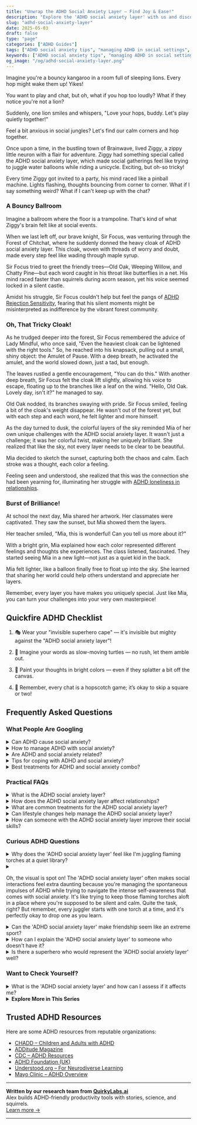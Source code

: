 ```yaml
---
title: "Unwrap the ADHD Social Anxiety Layer – Find Joy & Ease!"
description: "Explore the 'ADHD social anxiety layer' with us and discover cozy corners of understanding. Feel seen and hop along on an uplifting journey to social calm!"
slug: "adhd-social-anxiety-layer"
date: 2025-05-03
draft: false
type: "page"
categories: ["ADHD Guides"]
tags: ["ADHD social anxiety tips", "managing ADHD in social settings", "ADHD adult social strategies", "coping with ADHD social anxiety", "ADHD playful coping techniques", "social anxiety in ADHD adults", "navigating social interactions with ADHD"]
keywords: ["ADHD social anxiety tips", "managing ADHD in social settings", "ADHD adult social strategies", "coping with ADHD social anxiety", "ADHD playful coping techniques", "social anxiety in ADHD adults", "navigating social interactions with ADHD"]
og_image: "/og/adhd-social-anxiety-layer.png"
---
```


Imagine you're a bouncy kangaroo in a room full of sleeping lions. Every hop might wake them up! Yikes!

You want to play and chat, but oh, what if you hop too loudly? What if they notice you're not a lion?

Suddenly, one lion smiles and whispers, "Love your hops, buddy. Let's play quietly together!"

Feel a bit anxious in social jungles? Let's find our calm corners and hop together.

Once upon a time, in the bustling town of Brainwave, lived Ziggy, a zippy little neuron with a flair for adventure. Ziggy had something special called the ADHD social anxiety layer, which made social gatherings feel like trying to juggle water balloons while riding a unicycle. Exciting, but oh-so tricky!

Every time Ziggy got invited to a party, his mind raced like a pinball machine. Lights flashing, thoughts bouncing from corner to corner. What if I say something weird? What if I can't keep up with the chat?

### A Bouncy Ballroom

Imagine a ballroom where the floor is a trampoline. That's kind of what Ziggy's brain felt like at social events.

When we last left off, our brave knight, Sir Focus, was venturing through the Forest of Chitchat, where he suddenly donned the heavy cloak of ADHD social anxiety layer. This cloak, woven with threads of worry and doubt, made every step feel like wading through maple syrup.

Sir Focus tried to greet the friendly trees—Old Oak, Weeping Willow, and Chatty Pine—but each word caught in his throat like butterflies in a net. His mind raced faster than squirrels during acorn season, yet his voice seemed locked in a silent castle.

Amidst his struggle, Sir Focus couldn't help but feel the pangs of [ADHD Rejection Sensitivity](/pages/adhd-rejection-sensitivity/), fearing that his silent moments might be misinterpreted as indifference by the vibrant forest community.

### Oh, That Tricky Cloak!

As he trudged deeper into the forest, Sir Focus remembered the advice of Lady Mindful, who once said, "Even the heaviest cloak can be lightened with the right tools." So, he reached into his knapsack, pulling out a small, shiny object: the Amulet of Pause. With a deep breath, he activated the amulet, and the world slowed down, just a tad, but enough.

The leaves rustled a gentle encouragement, "You can do this." With another deep breath, Sir Focus felt the cloak lift slightly, allowing his voice to escape, floating up to the branches like a leaf on the wind. "Hello, Old Oak. Lovely day, isn't it?" he managed to say.

Old Oak nodded, its branches swaying with pride. Sir Focus smiled, feeling a bit of the cloak's weight disappear. He wasn't out of the forest yet, but with each step and each word, he felt lighter and more himself.

As the day turned to dusk, the colorful layers of the sky reminded Mia of her own unique challenges with the ADHD social anxiety layer. It wasn't just a challenge; it was her colorful twist, making her uniquely brilliant. She realized that like the sky, not every layer needs to be clear to be beautiful.

Mia decided to sketch the sunset, capturing both the chaos and calm. Each stroke was a thought, each color a feeling.

Feeling seen and understood, she realized that this was the connection she had been yearning for, illuminating her struggle with [ADHD loneliness in relationships](/pages/adhd-loneliness-in-relationships/).

### Burst of Brilliance!

At school the next day, Mia shared her artwork. Her classmates were captivated. They saw the sunset, but Mia showed them the layers.

Her teacher smiled, "Mia, this is wonderful! Can you tell us more about it?"

With a bright grin, Mia explained how each color represented different feelings and thoughts she experiences. The class listened, fascinated. They started seeing Mia in a new light—not just as a quiet kid in the back.

Mia felt lighter, like a balloon finally free to float up into the sky. She learned that sharing her world could help others understand and appreciate her layers.

Remember, every layer you have makes you uniquely special. Just like Mia, you can turn your challenges into your very own masterpiece!

## Quickfire ADHD Checklist

1. 🎭 Wear your "invisible superhero cape" — it's invisible but mighty against the "ADHD social anxiety layer"!

2. 🐢 Imagine your words as slow-moving turtles — no rush, let them amble out.

3. 🎨 Paint your thoughts in bright colors — even if they splatter a bit off the canvas.

4. 🌈 Remember, every chat is a hopscotch game; it’s okay to skip a square or two!

## Frequently Asked Questions



### What People Are Googling

<details><summary>Can ADHD cause social anxiety?</summary><p>Absolutely, it's quite common for individuals with ADHD to experience social anxiety. The challenges with attention, impulsivity, and sometimes feeling out of sync in social interactions can make social settings a bit daunting. Remember, you're not alone in this, and it’s completely understandable to feel this way. Exploring strategies to manage these feelings can be quite empowering, and there are plenty of tools and supportive communities ready to help you navigate these waters.</p></details>
<details><summary>How to manage ADHD with social anxiety?</summary><p>Managing ADHD alongside social anxiety can definitely be challenging, but with the right approaches, you can navigate social situations more comfortably. Start by setting small, achievable goals for social interactions, which can help build your confidence gradually. Mindfulness techniques and structured planning can also play significant roles; mindfulness helps in staying present and less overwhelmed, while planning can alleviate anxiety by reducing the unpredictability of social events. Always remember, it’s perfectly okay to step back and take breaks when you need to—listening to your needs is not just important, it’s essential.</p></details>
<details><summary>Are ADHD and social anxiety related?</summary><p>Absolutely, and it's great that you're exploring how different aspects of mental health can intersect! Many people with ADHD do experience social anxiety. This can sometimes stem from feeling misunderstood by others, or from past experiences of social interactions not going quite as planned due to ADHD symptoms like impulsivity or inattention. It’s really understandable to feel this way, and there are strategies and supports that can help manage both ADHD and social anxiety effectively.</p></details>
<details><summary>Tips for coping with ADHD and social anxiety?</summary><p>Absolutely, managing both ADHD and social anxiety can definitely be a cozy puzzle to solve, but with the right strategies, it can feel a bit more manageable. First, consider practicing mindfulness techniques to help stay present and reduce anxiety in social situations. This can be as simple as mindful breathing or focusing on the textures and colors around you to ground yourself. It’s also helpful to plan social activities in manageable doses and environments where you feel safest. Remember, it’s perfectly okay to take breaks and step away for a moment to recharge. You’re doing wonderfully by looking for ways to navigate these feelings.</p></details>
<details><summary>Best treatments for ADHD and social anxiety combo?</summary><p>Absolutely, tackling both ADHD and social anxiety together can definitely be managed with a thoughtful approach! A combination of therapy, particularly Cognitive Behavioral Therapy (CBT), can be very effective in addressing the thought patterns and behaviors associated with both conditions. Medication prescribed by a healthcare professional can also play a crucial role in managing symptoms effectively. Additionally, joining support groups where you can share experiences and strategies with others facing similar challenges can be incredibly comforting and helpful. Remember, finding the right combination of treatments that works for you can take time, so be patient and kind to yourself through the process!</p></details>



### Practical FAQs

<details><summary>What is the ADHD social anxiety layer?</summary><p>The ADHD social anxiety layer refers to the additional anxiety that some people with ADHD experience in social settings. It stems from challenges like difficulty with impulse control, staying on topic, or misreading social cues, which can lead to feelings of embarrassment or worry about how they're perceived by others. This layer of anxiety can make social interactions seem more daunting and can intensify the stress of trying to fit in or "act normal." Remember, if you're dealing with this, you're not alone, and there are strategies and supports that can help make social situations more manageable and enjoyable for you.</p></details>
<details><summary>How does the ADHD social anxiety layer affect relationships?</summary><p>When you have ADHD, the layer of social anxiety can make relationships a bit more complex but definitely manageable! The anxiety might stem from worries about how you're perceived by others, or a fear of not keeping up with social cues. This can sometimes lead to feelings of being overwhelmed or misunderstood in social settings. Remember, it's perfectly okay to communicate your feelings with friends and loved ones; more often than not, they'll appreciate your honesty and strive to support you in a way that feels comfortable and affirming for you.</p></details>
<details><summary>What are common treatments for the ADHD social anxiety layer?</summary><p>Absolutely, managing the social anxiety that often comes with ADHD can definitely make a big difference in how you feel day-to-day. Common treatments usually include a mix of therapy options and, sometimes, medication. Cognitive Behavioral Therapy (CBT) is particularly popular because it helps you reframe the negative thought patterns that often accompany social anxiety. Additionally, some find that joining support groups where they can connect with others who understand what it’s like can be incredibly comforting and empowering. Remember, finding the right treatment can be a bit like trying on new shoes—sometimes you need to walk around in them a bit to see if they fit well. But with the right support, you can definitely find ways to feel more comfortable in social situations.</p></details>
<details><summary>Can lifestyle changes help manage the ADHD social anxiety layer?</summary><p>Absolutely, lifestyle changes can indeed play a significant role in managing the social anxiety that often accompanies ADHD. Creating a structured daily routine can help reduce anxiety by providing predictable and reassuring patterns in your day. Incorporating regular physical activity is also beneficial, as exercise can boost endorphins and enhance your overall mood. Additionally, mindfulness techniques and adequate sleep can profoundly impact your stress levels, making social interactions more manageable and less overwhelming.</p></details>
<details><summary>How can someone with the ADHD social anxiety layer improve their social skills?</summary><p>Ah, managing social skills with an ADHD and social anxiety layer can indeed be a cozy challenge, but it's absolutely something you can enhance with some gentle strategies. One comforting step is to start small—maybe initiating low-pressure conversations in environments where you feel safe and supported, like a book club or a casual gathering with friends. Practicing mindfulness can also help soothe anxiety in the moment, allowing you to be more present in conversations. And remember, every interaction is a step forward, no matter how small it feels, so be kind to yourself as you navigate this path.</p></details>



### Curious ADHD Questions

<details><summary>Why does the 'ADHD social anxiety layer' feel like I'm juggling flaming torches at a quiet library?</summary><p>Ah, that feeling of juggling flaming torches in a quiet library captures the experience so vividly, doesn't it? When you have ADHD, managing social situations can sometimes feel overwhelming, like you're performing a complex, high-stakes act. The "ADHD social anxiety layer" adds to this by heightening your awareness of everything around you, making you acutely conscious of each move you make and the reactions it might provoke. It's like those flaming torches: you're trying to keep them all in the air, worrying they might slip and cause a scene in the serene quiet of the library. Remember, it's okay to feel this way, and you're definitely not alone in this experience.</p></details>
<details><summary><p>Oh, the visual is spot on! The 'ADHD social anxiety layer' often makes social interactions feel extra daunting because you're managing the spontaneous impulses of ADHD while trying to navigate the intense self-awareness that comes with social anxiety. It's like trying to keep those flaming torches aloft in a place where you're supposed to be silent and calm. Quite the task, right? But remember, every juggler starts with one torch at a time, and it's perfectly okay to drop one as you learn.</p></summary><p>Absolutely, you've described that feeling perfectly! Juggling ADHD and social anxiety really can make social situations feel like a high-wire act. Remember, it's completely okay to take things one step at a time and to be gentle with yourself if things don't go perfectly. Each experience is a chance to learn and grow, and it's perfectly fine to drop a torch now and then. After all, every juggler has to start somewhere, and every attempt, whether successful or not, is part of becoming more skilled at handling those torches.</p></details>
<details><summary>Can the 'ADHD social anxiety layer' make friendship seem like an extreme sport?</summary><p>Absolutely, it can feel that way! When ADHD and social anxiety mix, it's like adding an extra layer of challenge to social interactions, which can indeed make forming and maintaining friendships feel like an extreme sport. This combination might make you overthink social cues or worry excessively about how you're perceived, which can be quite exhausting. Remember, it’s perfectly okay to take friendships at your own pace and communicate your needs to your friends—they often understand more than we give them credit for.</p></details>
<details><summary>How can I explain the 'ADHD social anxiety layer' to someone who doesn't have it?</summary><p>Absolutely, it can be a bit tricky to explain, but you're doing a great job seeking out how to bridge that understanding. You might start by saying that ADHD often makes it hard to regulate attention and emotions, which can make social situations more challenging. With the 'ADHD social anxiety layer,' it feels like you're constantly juggling your thoughts, what you're going to say next, and how others are reacting, all at once. This can be overwhelming and cause a lot of anxiety because it's tough to feel settled or secure in interactions. Sharing this can help others understand why social settings might be more stressful for you.</p></details>
<details><summary>Is there a superhero who would represent the 'ADHD social anxiety layer' well?</summary><p>Absolutely, and it's wonderful that you're looking for a superhero who reflects this unique combination! Moon Knight from the Marvel universe is a fantastic example. He's a character who deals with his own complex mental health issues, including dissociative identity disorder, which adds multiple layers to his personality and challenges. Moon Knight’s story beautifully illustrates the struggles and triumphs of dealing with mental health, making him a relatable and inspiring figure for anyone grappling with ADHD and social anxiety.</p></details>



### Want to Check Yourself?

<details><summary>What is the 'ADHD social anxiety layer' and how can I assess if it affects me?</summary><p>The "ADHD social anxiety layer" refers to how the challenges of ADHD, like impulsivity or forgetfulness, can contribute to feelings of anxiety in social situations. It's common to worry about how you're perceived or fear that your ADHD symptoms might lead to misunderstandings or social mishaps. To assess if this affects you, think about your feelings during interactions with others. Do you feel excessively worried or anxious about being judged for your ADHD traits? If yes, it might be helpful to explore these feelings further, perhaps with a therapist or an ADHD coach who understands the unique interplay between ADHD and social anxiety. Remember, you're not alone in this, and reaching out for support is a positive step toward managing these feelings.</p></details>

<script type="application/ld+json">
{
  "@context": "https://schema.org",
  "@type": "FAQPage",
  "mainEntity": [
    {
      "@type": "Question",
      "name": "Can ADHD cause social anxiety?",
      "acceptedAnswer": {
        "@type": "Answer",
        "text": "Absolutely, it's quite common for individuals with ADHD to experience social anxiety. The challenges with attention, impulsivity, and sometimes feeling out of sync in social interactions can make social settings a bit daunting. Remember, you're not alone in this, and it\u2019s completely understandable to feel this way. Exploring strategies to manage these feelings can be quite empowering, and there are plenty of tools and supportive communities ready to help you navigate these waters."
      }
    },
    {
      "@type": "Question",
      "name": "How to manage ADHD with social anxiety?",
      "acceptedAnswer": {
        "@type": "Answer",
        "text": "Managing ADHD alongside social anxiety can definitely be challenging, but with the right approaches, you can navigate social situations more comfortably. Start by setting small, achievable goals for social interactions, which can help build your confidence gradually. Mindfulness techniques and structured planning can also play significant roles; mindfulness helps in staying present and less overwhelmed, while planning can alleviate anxiety by reducing the unpredictability of social events. Always remember, it\u2019s perfectly okay to step back and take breaks when you need to\u2014listening to your needs is not just important, it\u2019s essential."
      }
    },
    {
      "@type": "Question",
      "name": "Are ADHD and social anxiety related?",
      "acceptedAnswer": {
        "@type": "Answer",
        "text": "Absolutely, and it's great that you're exploring how different aspects of mental health can intersect! Many people with ADHD do experience social anxiety. This can sometimes stem from feeling misunderstood by others, or from past experiences of social interactions not going quite as planned due to ADHD symptoms like impulsivity or inattention. It\u2019s really understandable to feel this way, and there are strategies and supports that can help manage both ADHD and social anxiety effectively."
      }
    },
    {
      "@type": "Question",
      "name": "Tips for coping with ADHD and social anxiety?",
      "acceptedAnswer": {
        "@type": "Answer",
        "text": "Absolutely, managing both ADHD and social anxiety can definitely be a cozy puzzle to solve, but with the right strategies, it can feel a bit more manageable. First, consider practicing mindfulness techniques to help stay present and reduce anxiety in social situations. This can be as simple as mindful breathing or focusing on the textures and colors around you to ground yourself. It\u2019s also helpful to plan social activities in manageable doses and environments where you feel safest. Remember, it\u2019s perfectly okay to take breaks and step away for a moment to recharge. You\u2019re doing wonderfully by looking for ways to navigate these feelings."
      }
    },
    {
      "@type": "Question",
      "name": "Best treatments for ADHD and social anxiety combo?",
      "acceptedAnswer": {
        "@type": "Answer",
        "text": "Absolutely, tackling both ADHD and social anxiety together can definitely be managed with a thoughtful approach! A combination of therapy, particularly Cognitive Behavioral Therapy (CBT), can be very effective in addressing the thought patterns and behaviors associated with both conditions. Medication prescribed by a healthcare professional can also play a crucial role in managing symptoms effectively. Additionally, joining support groups where you can share experiences and strategies with others facing similar challenges can be incredibly comforting and helpful. Remember, finding the right combination of treatments that works for you can take time, so be patient and kind to yourself through the process!"
      }
    }
  ]
}
</script>
<script type="application/ld+json">
{
  "@context": "https://schema.org",
  "@type": "Article",
  "author": {
    "@type": "Person",
    "name": "QuirkyLabs",
    "url": "https://quirkylabs.ai/about"
  },
  "headline": "\"Unwrap the ADHD Social Anxiety Layer \u2013 Find Joy & Ease!\"",
  "mainEntityOfPage": "https://blog.quirkylabs.ai/pages/adhd-social-anxiety-layer/",
  "datePublished": "2025-05-03"
}
</script>
<script type="application/ld+json">
{
  "@context": "https://schema.org",
  "@type": "BreadcrumbList",
  "itemListElement": [
    {
      "@type": "ListItem",
      "position": 1,
      "name": "Home",
      "item": "https://quirkylabs.ai/"
    },
    {
      "@type": "ListItem",
      "position": 2,
      "name": "Blog",
      "item": "https://blog.quirkylabs.ai/"
    },
    {
      "@type": "ListItem",
      "position": 3,
      "name": "\"Unwrap the ADHD Social Anxiety Layer \u2013 Find Joy & Ease!\"",
      "item": "https://blog.quirkylabs.ai/pages/adhd-social-anxiety-layer/"
    }
  ]
}
</script>

<details>
<summary><strong>Explore More in This Series</strong></summary>

- [Adhd Feel Alone](/pages/adhd-feel-alone/)
- [Adhd Lonely Despite Being Social](/pages/adhd-lonely-despite-being-social/)
- [Adhd Intense Emotions Alone](/pages/adhd-intense-emotions-alone/)
- [Adhd Isolation As Adult](/pages/adhd-isolation-as-adult/)
- [Adhd No One Understands Me](/pages/adhd-no-one-understands-me/)
- [Adhd Rejection Sensitivity](/pages/adhd-rejection-sensitivity/)
- [Adhd Fear Of Disconnection](/pages/adhd-fear-of-disconnection/)
- [Adhd Need For Connection](/pages/adhd-need-for-connection/)
</details>



## Trusted ADHD Resources

Here are some ADHD resources from reputable organizations:

- [CHADD – Children and Adults with ADHD](https://chadd.org)
- [ADDitude Magazine](https://www.additudemag.com)
- [CDC – ADHD Resources](https://www.cdc.gov/ncbddd/adhd)
- [ADHD Foundation (UK)](https://www.adhdfoundation.org.uk)
- [Understood.org – For Neurodiverse Learning](https://www.understood.org)
- [Mayo Clinic – ADHD Overview](https://www.mayoclinic.org/diseases-conditions/adhd)


---

**Written by our research team from [QuirkyLabs.ai](https://quirkylabs.ai)**  
Alex builds ADHD-friendly productivity tools with stories, science, and squirrels.  
[Learn more →](https://quirkylabs.ai)

---